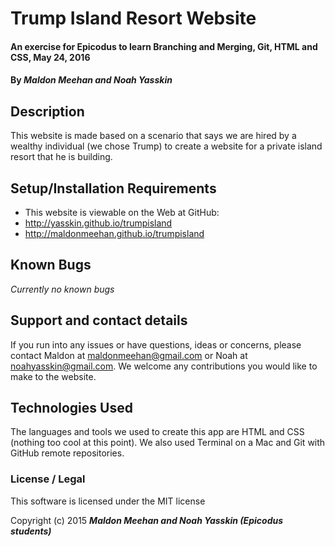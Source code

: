 # Trump Island Resort Website

#### An exercise for Epicodus to learn Branching and Merging, Git, HTML and CSS, May 24, 2016

#### By **_Maldon Meehan and Noah Yasskin_**

## Description

This website is made based on a scenario that says we are hired by a wealthy individual (we chose Trump) to create a website for a private island resort that he is building.

## Setup/Installation Requirements

* This website is viewable on the Web at GitHub:
* http://yasskin.github.io/trumpisland
* http://maldonmeehan.github.io/trumpisland

## Known Bugs

_Currently no known bugs_

## Support and contact details

If you run into any issues or have questions, ideas or concerns, please contact Maldon at maldonmeehan@gmail.com or Noah at noahyasskin@gmail.com. We welcome any contributions you would like to make to the website.

## Technologies Used

The languages and tools we used to create this app are HTML and CSS (nothing too cool at this point). We also used Terminal on a Mac and Git with GitHub remote repositories.

### License / Legal

This software is licensed under the MIT license

Copyright (c) 2015 **_Maldon Meehan and Noah Yasskin (Epicodus students)_**
